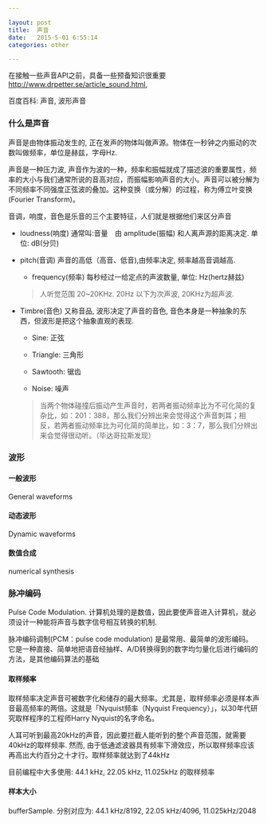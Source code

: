 ```yaml
---

layout: post
title:  声音
date:   2015-5-01 6:55:14
categories: other

---
```


在接触一些声音API之前，具备一些预备知识很重要 <http://www.drpetter.se/article_sound.html>,

百度百科: 声音, 波形声音

<!-- more -->


### 什么是声音

声音是由物体振动发生的, 正在发声的物体叫做声源。物体在一秒钟之内振动的次数叫做频率，单位是赫兹，字母Hz.

声音是一种压力波, 声音作为波的一种，频率和振幅就成了描述波的重要属性，频率的大小与我们通常所说的音高对应，而振幅影响声音的大小。声音可以被分解为不同频率不同强度正弦波的叠加。这种变换（或分解）的过程，称为傅立叶变换(Fourier Transform)。

音调，响度，音色是乐音的三个主要特征，人们就是根据他们来区分声音

* loudness(响度) 通常叫:音量　由 amplitude(振幅) 和人离声源的距离决定. 单位: dB(分贝)

* pitch(音调) 声音的高低（高音、低音),由频率决定, 频率越高音调越高. 

  - frequency(频率) 每秒经过一给定点的声波数量, 单位: Hz(hertz赫兹)

  > 人听觉范围 20~20KHz. 20Hz 以下为次声波, 20KHz为超声波.

* Timbre(音色) 又称音品, 波形决定了声音的音色, 音色本身是一种抽象的东西，但波形是把这个抽象直观的表现.

  - Sine: 正弦

  - Triangle: 三角形

  - Sawtooth: 锯齿

  - Noise: 噪声

  > 当两个物体碰撞后振动产生声音时，若两者振动频率比为不可化简的复杂比，如：201：388，那么我们分辨出来会觉得这个声音刺耳；相反，若两者振动频率比为可化简的简单比，如：3：7，那么我们分辨出来会觉得很动听。（毕达哥拉斯发现）


### 波形


#### 一般波形

General waveforms


#### 动态波形

Dynamic waveforms

#### 数值合成

numerical synthesis


### 脉冲编码

Pulse Code Modulation. 计算机处理的是数值，因此要使声音进入计算机，就必须设计一种能将声音与数字信号相互转换的机制.

脉冲编码调制(PCM：pulse code modulation) 是最常用、最简单的波形编码。它是一种直接、简单地把语音经抽样、A/D转换得到的数字均匀量化后进行编码的方法，是其他编码算法的基础

#### 取样频率

取样频率决定声音可被数字化和储存的最大频率。尤其是，取样频率必须是样本声音最高频率的两倍。这就是「Nyquist频率（Nyquist Frequency）」，以30年代研究取样程序的工程师Harry Nyquist的名字命名。

人耳可听到最高20kHz的声音，因此要拦截人能听到的整个声音范围，就需要40kHz的取样频率. 然而, 由于低通滤波器具有频率下滑效应，所以取样频率应该再高出大约百分之十才行。取样频率就达到了44kHz

目前编程中大多使用: 44.1 kHz, 22.05 kHz, 11.025kHz 的取样频率


#### 样本大小

bufferSample. 分别对应为: 44.1 kHz/8192, 22.05 kHz/4096, 11.025kHz/2048



